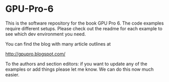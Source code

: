 # GPU-Pro-6
This is the software repository for the book GPU Pro 6. 
The code examples require different setups. Please check out the readme for each example to see which dev environment you need.

You can find the blog with many article outlines at

http://gpupro.blogspot.com/

To the authors and section editors: if you want to update any of the examples or add things please let me know. We can do this now much easier.
